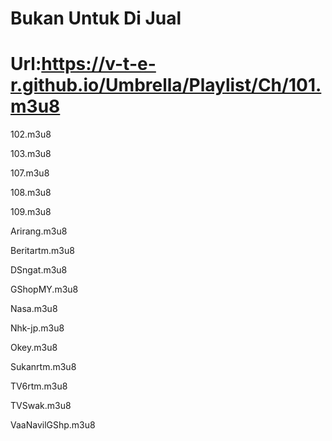 # Bukan Untuk Di Jual


# Url:https://v-t-e-r.github.io/Umbrella/Playlist/Ch/101.m3u8

102.m3u8

103.m3u8

107.m3u8

108.m3u8

109.m3u8

Arirang.m3u8

Beritartm.m3u8

DSngat.m3u8

GShopMY.m3u8

Nasa.m3u8

Nhk-jp.m3u8

Okey.m3u8

Sukanrtm.m3u8

TV6rtm.m3u8

TVSwak.m3u8

VaaNavilGShp.m3u8
